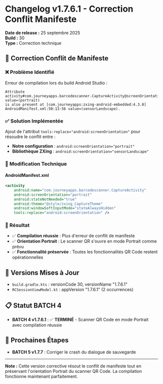 # Changelog v1.7.6.1 - Correction Conflit Manifeste

**Date de release :** 25 septembre 2025  
**Build :** 30  
**Type :** Correction technique

## 🔧 Correction Conflit de Manifeste

### ❌ Problème Identifié
Erreur de compilation lors du build Android Studio :
```
Attribute activity#com.journeyapps.barcodescanner.CaptureActivity@screenOrientation value=(portrait) 
is also present at [com.journeyapps:zxing-android-embedded:4.3.0] AndroidManifest.xml:50:13-56 value=(sensorLandscape).
```

### ✅ Solution Implémentée
Ajout de l'attribut `tools:replace="android:screenOrientation"` pour résoudre le conflit entre :
- **Notre configuration** : `android:screenOrientation="portrait"`
- **Bibliothèque ZXing** : `android:screenOrientation="sensorLandscape"`

### 🔧 Modification Technique

#### **AndroidManifest.xml**
```xml
<activity
    android:name="com.journeyapps.barcodescanner.CaptureActivity"
    android:screenOrientation="portrait"
    android:stateNotNeeded="true"
    android:theme="@style/zxing_CaptureTheme"
    android:windowSoftInputMode="stateAlwaysHidden"
    tools:replace="android:screenOrientation" />
```

### 📱 Résultat
- ✅ **Compilation réussie** : Plus d'erreur de conflit de manifeste
- ✅ **Orientation Portrait** : Le scanner QR s'ouvre en mode Portrait comme prévu
- ✅ **Fonctionnalité préservée** : Toutes les fonctionnalités QR Code restent opérationnelles

## 🔄 Versions Mises à Jour
- `build.gradle.kts` : versionCode 30, versionName "1.7.6.1"
- `RCSessionViewModel.kt` : appVersion "1.7.6.1" (2 occurrences)

## 📋 Statut BATCH 4
- **BATCH 4 v1.7.6.1** : ✅ **TERMINÉ** - Scanner QR Code en mode Portrait avec compilation réussie

## 🎯 Prochaines Étapes
- **BATCH 5 v1.7.7** : Corriger le crash du dialogue de sauvegarde

---

**Note :** Cette version corrective résout le conflit de manifeste tout en préservant l'orientation Portrait du scanner QR Code. La compilation fonctionne maintenant parfaitement.